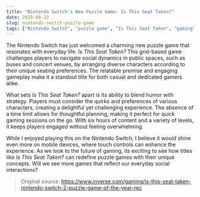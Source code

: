 ```yaml
---
title: "Nintendo Switch's New Puzzle Game: Is This Seat Taken?"
date: 2025-08-22
slug: nintendo-switch-puzzle-game
tags: ["Nintendo Switch", "puzzle game", "Is This Seat Taken", "gaming"]
---
```


The Nintendo Switch has just welcomed a charming new puzzle game that resonates with everyday life: *Is This Seat Taken?* This grid-based game challenges players to navigate social dynamics in public spaces, such as buses and concert venues, by arranging diverse characters according to their unique seating preferences. The relatable premise and engaging gameplay make it a standout title for both casual and dedicated gamers alike.

What sets *Is This Seat Taken?* apart is its ability to blend humor with strategy. Players must consider the quirks and preferences of various characters, creating a delightful yet challenging experience. The absence of a time limit allows for thoughtful planning, making it perfect for quick gaming sessions on the go. With six hours of content and a variety of levels, it keeps players engaged without feeling overwhelming.

While I enjoyed playing this on the Nintendo Switch, I believe it would shine even more on mobile devices, where touch controls can enhance the experience. As we look to the future of gaming, its exciting to see how titles like *Is This Seat Taken?* can redefine puzzle games with their unique concepts. Will we see more games that reflect our everyday social interactions?

> Original source: https://www.inverse.com/gaming/is-this-seat-taken-nintendo-switch-2-puzzle-game-of-the-year-rec